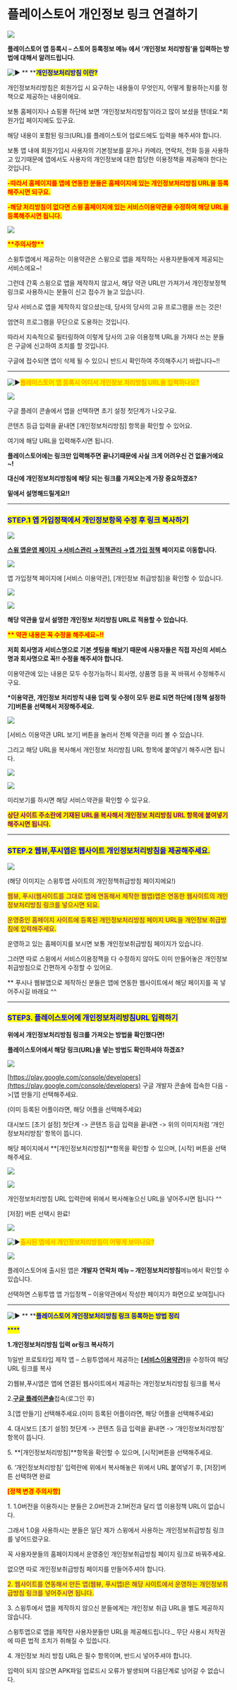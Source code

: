 # 플레이스토어 개인정보 링크 연결하기

![](https://wp.swing2app.co.kr/wp-content/uploads/2018/09/%EA%B0%9C%EC%9D%B8%EC%A0%95%EB%B3%B4%EC%B2%98%EB%A6%AC%EB%B0%A9%EC%B9%A8url.png)

**플레이스토어 앱 등록시 – 스토어 등록정보 메뉴 에서 ‘개인정보 처리방침’을 입력하는 방법에 대해서 알려드립니다.**

<img src="https://s.w.org/images/core/emoji/11/svg/25b6.svg" alt="▶" data-size="line"> ** **<mark style="color:blue;">**개인정보처리방침 이란?**</mark>

개인정보처리방침은 회원가입 시 요구하는 내용들이 무엇인지, 어떻게 활용하는지를 정책으로 제공하는 내용이에요.

보통 홈페이지나 쇼핑몰 하단에 보면 ‘개인정보처리방침’이라고 많이 보셨을 텐데요.\*회원가입 페이지에도 있구요.

해당 내용이 포함된 링크(URL)를 플레이스토어 업로드에도 입력을 해주셔야 합니다.

보통 앱 내에 회원가입시 사용자의 기본정보를 묻거나 카메라, 연락처, 전화 등을 사용하고 있기때문에  앱에서도 사용자의 개인정보에 대한 합당한 이용정책을 제공해야 한다는 것입니다.

<mark style="color:red;">**-따라서 홈페이지를 앱에 연동한 분들은 홈페이지에 있는 개인정보처리방침 URL을 등록해주시면 되구요.**</mark>&#x20;

<mark style="color:red;">**-해당 처리방침이 없다면 스윙 홈페이지에 있는 서비스이용약관을 수정하여 해당 URL을 등록해주시면 됩니다.**</mark>

![](https://wp.swing2app.co.kr/wp-content/uploads/2020/07/%EC%BA%A1%EC%B2%98.png)

<mark style="color:red;">**\*\*주의사항\*\***</mark>

스윙투앱에서 제공하는 이용약관은 스윙으로 앱을 제작하는 사용자분들에게 제공되는 서비스에요\~!

그런데 간혹 스윙으로 앱을 제작하지 않고서, 해당 약관 URL만 가져가서 개인정보정책 링크로 사용하시는 분들이 신고 접수가 늘고 있습니다.

당사 서비스로 앱을 제작하지 않으셨는데, 당사의 당사의 고유 프로그램을 쓰는 것은!

엄연히 프로그램을 무단으로 도용하는 것입니다.

따라서 지속적으로 필터링하여 이렇게 당사의 고유 이용정책 URL을 가져다 쓰는 분들은 구글에 신고하여 조치를 할 것입니다.

구글에 접수되면 앱이 삭제 될 수 있으니 반드시 확인하여 주의해주시기 바랍니다\~!!

***

<img src="https://s.w.org/images/core/emoji/11/svg/25b6.svg" alt="▶" data-size="line"><mark style="color:orange;">**플레이스토어 앱 등록시 어디서 개인정보 처리방침 URL을 입력하나요?**</mark>&#x20;

![](https://wp.swing2app.co.kr/wp-content/uploads/2018/09/%EA%B5%AC%EA%B8%80%EC%8B%A0%EA%B7%9C15\_%EA%B0%9C%EC%9D%B8%EC%A0%95%EB%B3%B4-1.png)

구글 플레이 콘솔에서 앱을 선택하면 초기 설정 첫단계가  나오구요.&#x20;

콘텐츠 등급 입력을 끝내면 \[개인정보처리방침] 항목을 확인할 수 있어요.

여기에 해당 URL을 입력해주시면 됩니다.

**플레이스토어에는 링크만 입력해주면 끝나기때문에 사실 크게 어려우신 건 없을거에요\~!**

**대신에 개인정보처리방침에 해당 되는 링크를 가져오는게 가장 중요하겠죠?**

**밑에서 설명해드릴게요!!**&#x20;

***

### <mark style="color:blue;">**STEP.1 앱 가입정책에서 개인정보항목 수정 후 링크 복사하기**</mark>

![](https://wp.swing2app.co.kr/wp-content/uploads/2018/09/%EA%B0%9C%EC%9D%B8%EC%A0%95%EB%B3%B4%EC%B2%98%EB%A6%AC4new.png)

[**스윙 앱운영 페이지 →서비스관리 →정책관리 →앱 가입 정책**](http://www.swing2app.co.kr/view/app\_setting) **페이지로 이동합니다.**

![](https://wp.swing2app.co.kr/wp-content/uploads/2018/09/%EC%95%B1%EA%B0%80%EC%9E%85%EC%A0%95%EC%B1%85-%EC%9D%B4%EC%9A%A9%EC%95%BD%EA%B4%80\_2018.02.28.png)

앱 가입정책 페이지에 \[서비스 이용약관], \[개인정보 취급방침]을 확인할 수 있습니다.

![](https://wp.swing2app.co.kr/wp-content/uploads/2018/09/%EC%95%B1%EA%B0%80%EC%9E%85%EC%A0%95%EC%B1%85-%EC%9D%B4%EC%9A%A9%EC%95%BD%EA%B4%802\_2018.02.28.png)

![](https://wp.swing2app.co.kr/wp-content/uploads/2018/09/%EA%B0%9C%EC%9D%B8%EC%A0%95%EB%B3%B42.png)

**해당 약관을 앞서 설명한 개인정보 처리방침 URL로 적용할 수 있습니다.**

<mark style="color:red;">**\*\* 약관 내용은 꼭 수정을 해주세요\~!!**</mark>

**저희 회사명과 서비스명으로 기본 셋팅을 해놨기 때문에 사용자들은 직접 자신의 서비스명과 회사명으로 꼭!! 수정을 해주셔야 합니다.**

이용약관에 있는 내용은 모두 수정가능하니 회사명, 상품명 등을 꼭 바꿔서 수정해주시구요.

**​\*이용약관, 개인정보 처리방칙 내용 입력 및 수정이 모두 완료 되면 하단에 **<mark style="color:blue;">**\[정책 설정하기]**</mark>**버튼을 선택해서 저장해주세요.**

![](https://wp.swing2app.co.kr/wp-content/uploads/2018/09/%EA%B0%9C%EC%9D%B8%EC%A0%95%EB%B3%B4%EC%A0%95%EC%B1%852.png)

\[서비스 이용약관 URL 보기] 버튼을 눌러서 전체 약관을 미리 볼 수 있습니다.

그리고 해당 URL을 복사해서 개인정보 처리방침 URL 항목에 붙여넣기 해주시면 됩니다.

![](https://wp.swing2app.co.kr/wp-content/uploads/2019/04/%ED%99%94%EC%82%B4%ED%91%9C-1.png)

![](https://wp.swing2app.co.kr/wp-content/uploads/2018/09/%EA%B0%9C%EC%9D%B8%EC%A0%95%EB%B3%B4%EC%B2%98%EB%A6%AC3new.png)

미리보기를 하시면 해당 서비스약관을 확인할 수 있구요.

<mark style="color:purple;">**상단 사이트 주소란에 기재된 URL을 복사해서 개인정보 처리방침 URL 항목에 붙여넣기 해주시면 됩니다.**</mark>

***

### <mark style="color:blue;">**STEP.2 웹뷰,푸시앱은 웹사이트 개인정보처리방침을 제공해주세요.**</mark>

![](https://wp.swing2app.co.kr/wp-content/uploads/2018/09/%EA%B0%9C%EC%9D%B8%EC%A0%95%EB%B3%B4%EC%B2%98%EB%A6%AC2new.png)

(해당 이미지는 스윙투앱 사이트의 개인정책취급방침 페이지에요!)

<mark style="color:purple;">웹뷰, 푸시(웹사이트를 그대로 앱에 연동해서 제작한 웹앱)앱은 연동한 웹사이트의 개인정보처리방침 링크를 넣으시면 되요.</mark>

<mark style="color:purple;">운영중인 홈페이지 사이트에 등록된 개인정보처리방침 페이지 URL을 개인정보 취급방침에 입력해주세요.</mark>

운영하고 있는 홈페이지를 보시면 보통 개인정보취급방침 페이지가 있습니다.

그러면 따로 스윙에서 서비스이용정책을 다 수정하지 않아도 이미 만들어놓은 개인정보취급방침으로 간편하게 수정할 수 있어요.

\*\* 푸시나 웹뷰앱으로 제작하신 분들은 앱에 연동한 웹사이트에서 해당 페이지를 꼭 넣어주시길 바래요 ^^

***

### <mark style="color:blue;">**STEP3. 플레이스토어에 개인정보처리방침URL 입력하기**</mark>

**위에서 개인정보처리방침 링크를 가져오는 방법을 확인했다면!**

**플레이스토어에서 해당 링크(URL)을 넣는 방법도 확인하셔야 하겠죠?**

![](https://wp.swing2app.co.kr/wp-content/uploads/2018/09/%EA%B0%9C%EC%9D%B8%EC%A0%95%EB%B3%B4%EC%B2%98%EB%A6%ACnew.png)

[https://play.google.com/console/developers](https://play.google.com/console/developers) 구글 개발자 콘솔에 접속한 다음 ->\[앱 만들기] 선택해주세요.

(이미 등록된 어플이라면, 해당 어플을 선택해주세요)

대시보드 \[초기 설정] 첫단계 -> 콘텐츠 등급 입력을 끝내면 -> 위의 이미지처럼 ‘개인정보처리방침’ 항목이 뜹니다.

해당 페이지에서 **\[개인정보처리방침]**항목을 확인할 수 있으며, \[시작] 버튼을 선택해주세요.

![](https://wp.swing2app.co.kr/wp-content/uploads/2018/09/%ED%99%94%EC%82%B4%ED%91%9C-2.png)

![](https://wp.swing2app.co.kr/wp-content/uploads/2018/09/%EA%B5%AC%EA%B8%80%EC%8B%A0%EA%B7%9C15\_%EA%B0%9C%EC%9D%B8%EC%A0%95%EB%B3%B4-1.png)

개인정보처리방침 URL 입력란에 위에서 복사해놓으신 URL을 넣어주시면 됩니다 ^^

\[저장] 버튼 선택시 완료!

![](https://wp.swing2app.co.kr/wp-content/uploads/2018/09/%EC%A4%841.png)

<img src="https://s.w.org/images/core/emoji/11/svg/25b6.svg" alt="▶" data-size="line"><mark style="color:orange;">**출시된 앱에서 개인정보처리방침이 어떻게 보이나요?**</mark>

![](https://wp.swing2app.co.kr/wp-content/uploads/2018/10/%EA%B0%9C%EC%9D%B8%EC%A0%95%EB%B3%B41\_20.04.png)

플레이스토어에 출시된 앱은 **개발자 연락처 메뉴 – 개인정보처리방침**메뉴에서 확인할 수 있습니다.

선택하면 스윙투앱 앱 가입정책 – 이용약관에서 작성한 페이지가 화면으로 보여집니다

***

<img src="https://s.w.org/images/core/emoji/11/svg/25b6.svg" alt="▶" data-size="line"> ** **<mark style="color:blue;">**플레이스토어 개인정보처리방침 링크 등록하는 방법 정리**</mark>

<mark style="color:blue;">****</mark>

**1.개인정보처리방침 입력 or링크 복사하기**

1\)일반 프로토타입 제작 앱 – 스윙투앱에서 제공하는 [**\[서비스이용약관\]**](http://www.swing2app.co.kr/view/app\_setting)을 수정하여 해당 URL 링크를 복사

2\)웹뷰,푸시앱은 앱에 연결된 웹사이트에서 제공하는 개인정보처리방침 링크를 복사

2.[**구글 플레이콘솔**](https://play.google.com/console/developers/)접속(로그인 후)

3.\[앱 만들기] 선택해주세요.(이미 등록된 어플이라면, 해당 어플을 선택해주세요)

4\. 대시보드 \[초기 설정] 첫단계 -> 콘텐츠 등급 입력을 끝내면 -> ‘개인정보처리방침’ 항목이 뜹니다.

5\. **\[개인정보처리방침]**항목을 확인할 수 있으며, \[시작]버튼을 선택해주세요.

6\. ‘개인정보처리방침’ 입력란에 위에서 복사해놓은 위에서 URL 붙여넣기 후, \[저장]버튼 선택하면 완료



<mark style="color:red;">**\[정책 변경 주의사항]**</mark>

1\. 1.0버전을 이용하시는 분들은 2.0버전과 2.1버전과 달리 앱 이용정책 URL이 없습니다.

그래서 1.0을 사용하시는 분들은 일단 제가 스윙에서 사용하는 개인정보취급방침 링크를 넣어드렸구요.

꼭 사용자분들의 홈페이지에서 운영중인 개인정보취급방침 페이지 링크로 바꿔주세요.

없으면 따로 개인정보취급방침 페이지를 만들어주셔야 합니다.

<mark style="color:purple;">2. 웹사이트를 연동해서 만든 앱(웹뷰, 푸시앱)은 해당 사이트에서 운영하는 개인정보취급방침 링크를 넣어주시면 됩니다.</mark>

3\. 스윙투에서 앱을 제작하지 않으신 분들에게는 개인정보 취급 URL을 별도 제공하지 않습니다.

스윙투앱으로 앱을 제작한 사용자분들만 URL을 제공해드립니다.\_ 무단 사용시 저작권에 따른 법적 조치가 취해질 수 있씁니다.

4\. 개인정보 처리 방침 URL은 필수 항목이며, 반드시 넣어주셔야 합니다.

입력이 되지 않으면 APK파일 업로드시 오류가 발생되며 다음단계로 넘어갈 수 없습니다.
